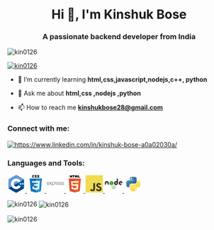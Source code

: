 <h1 align="center">Hi 👋, I'm Kinshuk Bose</h1>
<h3 align="center">A passionate backend developer from India</h3>

<p align="left"> <img src="https://komarev.com/ghpvc/?username=kin0126&label=Profile%20views&color=0e75b6&style=flat" alt="kin0126" /> </p>

<p align="left"> <a href="https://github.com/ryo-ma/github-profile-trophy"><img src="https://github-profile-trophy.vercel.app/?username=kin0126" alt="kin0126" /></a> </p>

- 🌱 I’m currently learning **html,css,javascript,nodejs,c++, python**

- 💬 Ask me about **html,css ,nodejs ,python**

- 📫 How to reach me **kinshukbose28@gmail.com**

<h3 align="left">Connect with me:</h3>
<p align="left">
<a href="https://linkedin.com/in/https://www.linkedin.com/in/kinshuk-bose-a0a02030a/" target="blank"><img align="center" src="https://raw.githubusercontent.com/rahuldkjain/github-profile-readme-generator/master/src/images/icons/Social/linked-in-alt.svg" alt="https://www.linkedin.com/in/kinshuk-bose-a0a02030a/" height="30" width="40" /></a>
</p>

<h3 align="left">Languages and Tools:</h3>
<p align="left"> <a href="https://www.w3schools.com/cpp/" target="_blank" rel="noreferrer"> <img src="https://raw.githubusercontent.com/devicons/devicon/master/icons/cplusplus/cplusplus-original.svg" alt="cplusplus" width="40" height="40"/> </a> <a href="https://www.w3schools.com/css/" target="_blank" rel="noreferrer"> <img src="https://raw.githubusercontent.com/devicons/devicon/master/icons/css3/css3-original-wordmark.svg" alt="css3" width="40" height="40"/> </a> <a href="https://expressjs.com" target="_blank" rel="noreferrer"> <img src="https://raw.githubusercontent.com/devicons/devicon/master/icons/express/express-original-wordmark.svg" alt="express" width="40" height="40"/> </a> <a href="https://www.w3.org/html/" target="_blank" rel="noreferrer"> <img src="https://raw.githubusercontent.com/devicons/devicon/master/icons/html5/html5-original-wordmark.svg" alt="html5" width="40" height="40"/> </a> <a href="https://developer.mozilla.org/en-US/docs/Web/JavaScript" target="_blank" rel="noreferrer"> <img src="https://raw.githubusercontent.com/devicons/devicon/master/icons/javascript/javascript-original.svg" alt="javascript" width="40" height="40"/> </a> <a href="https://nodejs.org" target="_blank" rel="noreferrer"> <img src="https://raw.githubusercontent.com/devicons/devicon/master/icons/nodejs/nodejs-original-wordmark.svg" alt="nodejs" width="40" height="40"/> </a> <a href="https://www.python.org" target="_blank" rel="noreferrer"> <img src="https://raw.githubusercontent.com/devicons/devicon/master/icons/python/python-original.svg" alt="python" width="40" height="40"/> </a> </p>

<p><img align="left" src="https://github-readme-stats.vercel.app/api/top-langs?username=kin0126&show_icons=true&locale=en&layout=compact" alt="kin0126" /></p>

<p>&nbsp;<img align="center" src="https://github-readme-stats.vercel.app/api?username=kin0126&show_icons=true&locale=en" alt="kin0126" /></p>

<p><img align="center" src="https://github-readme-streak-stats.herokuapp.com/?user=kin0126&" alt="kin0126" /></p>


